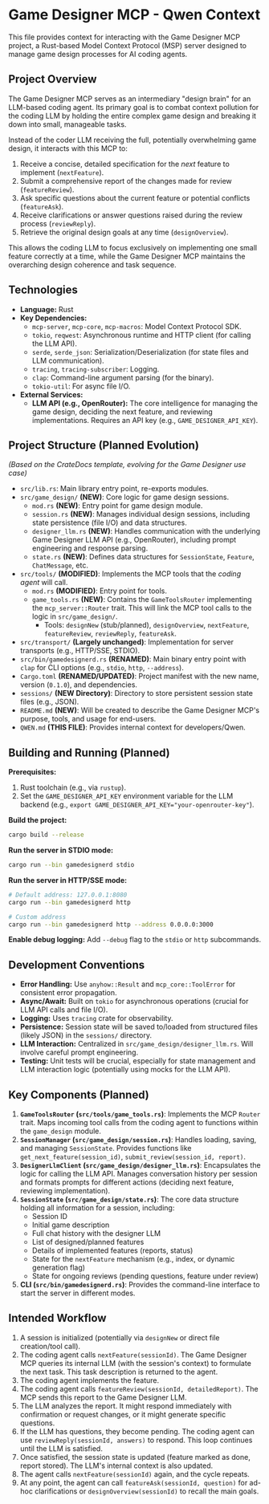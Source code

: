 # Game Designer MCP - Qwen Context

This file provides context for interacting with the Game Designer MCP project, a Rust-based Model Context Protocol (MSP) server designed to manage game design processes for AI coding agents.

## Project Overview

The Game Designer MCP serves as an intermediary "design brain" for an LLM-based coding agent. Its primary goal is to combat context pollution for the coding LLM by holding the entire complex game design and breaking it down into small, manageable tasks.

Instead of the coder LLM receiving the full, potentially overwhelming game design, it interacts with this MCP to:
1.  Receive a concise, detailed specification for the *next* feature to implement (`nextFeature`).
2.  Submit a comprehensive report of the changes made for review (`featureReview`).
3.  Ask specific questions about the current feature or potential conflicts (`featureAsk`).
4.  Receive clarifications or answer questions raised during the review process (`reviewReply`).
5.  Retrieve the original design goals at any time (`designOverview`).

This allows the coding LLM to focus exclusively on implementing one small feature correctly at a time, while the Game Designer MCP maintains the overarching design coherence and task sequence.

## Technologies

- **Language:** Rust
- **Key Dependencies:**
  - `mcp-server`, `mcp-core`, `mcp-macros`: Model Context Protocol SDK.
  - `tokio`, `reqwest`: Asynchronous runtime and HTTP client (for calling the LLM API).
  - `serde`, `serde_json`: Serialization/Deserialization (for state files and LLM communication).
  - `tracing`, `tracing-subscriber`: Logging.
  - `clap`: Command-line argument parsing (for the binary).
  - `tokio-util`: For async file I/O.
- **External Services:**
  - **LLM API (e.g., OpenRouter):** The core intelligence for managing the game design, deciding the next feature, and reviewing implementations. Requires an API key (e.g., `GAME_DESIGNER_API_KEY`).

## Project Structure (Planned Evolution)

*(Based on the CrateDocs template, evolving for the Game Designer use case)*

- `src/lib.rs`: Main library entry point, re-exports modules.
- `src/game_design/` **(NEW)**: Core logic for game design sessions.
  - `mod.rs` **(NEW)**: Entry point for game design module.
  - `session.rs` **(NEW)**: Manages individual design sessions, including state persistence (file I/O) and data structures.
  - `designer_llm.rs` **(NEW)**: Handles communication with the underlying Game Designer LLM API (e.g., OpenRouter), including prompt engineering and response parsing.
  - `state.rs` **(NEW)**: Defines data structures for `SessionState`, `Feature`, `ChatMessage`, etc.
- `src/tools/` **(MODIFIED)**: Implements the MCP tools that the *coding agent* will call.
  - `mod.rs` **(MODIFIED)**: Entry point for tools.
  - `game_tools.rs` **(NEW)**: Contains the `GameToolsRouter` implementing the `mcp_server::Router` trait. This will link the MCP tool calls to the logic in `src/game_design/`.
    - Tools: `designNew` (stub/planned), `designOverview`, `nextFeature`, `featureReview`, `reviewReply`, `featureAsk`.
- `src/transport/` **(Largely unchanged)**: Implementation for server transports (e.g., HTTP/SSE, STDIO).
- `src/bin/gamedesignerd.rs` **(RENAMED)**: Main binary entry point with `clap` for CLI options (e.g., `stdio`, `http`, `--address`).
- `Cargo.toml` **(RENAMED/UPDATED)**: Project manifest with the new name, version (`0.1.0`), and dependencies.
- `sessions/` **(NEW Directory)**: Directory to store persistent session state files (e.g., JSON).
- `README.md` **(NEW)**: Will be created to describe the Game Designer MCP's purpose, tools, and usage for end-users.
- `QWEN.md` **(THIS FILE)**: Provides internal context for developers/Qwen.

## Building and Running (Planned)

**Prerequisites:**
1.  Rust toolchain (e.g., via `rustup`).
2.  Set the `GAME_DESIGNER_API_KEY` environment variable for the LLM backend (e.g., `export GAME_DESIGNER_API_KEY="your-openrouter-key"`).

**Build the project:**
```bash
cargo build --release
```

**Run the server in STDIO mode:**
```bash
cargo run --bin gamedesignerd stdio
```

**Run the server in HTTP/SSE mode:**
```bash
# Default address: 127.0.0.1:8080
cargo run --bin gamedesignerd http

# Custom address
cargo run --bin gamedesignerd http --address 0.0.0.0:3000
```

**Enable debug logging:**
Add `--debug` flag to the `stdio` or `http` subcommands.

## Development Conventions

- **Error Handling:** Use `anyhow::Result` and `mcp_core::ToolError` for consistent error propagation.
- **Async/Await:** Built on `tokio` for asynchronous operations (crucial for LLM API calls and file I/O).
- **Logging:** Uses `tracing` crate for observability.
- **Persistence:** Session state will be saved to/loaded from structured files (likely JSON) in the `sessions/` directory.
- **LLM Interaction:** Centralized in `src/game_design/designer_llm.rs`. Will involve careful prompt engineering.
- **Testing:** Unit tests will be crucial, especially for state management and LLM interaction logic (potentially using mocks for the LLM API).

## Key Components (Planned)

1.  **`GameToolsRouter` (`src/tools/game_tools.rs`)**: Implements the MCP `Router` trait. Maps incoming tool calls from the coding agent to functions within the `game_design` module.
2.  **`SessionManager` (`src/game_design/session.rs`)**: Handles loading, saving, and managing `SessionState`. Provides functions like `get_next_feature(session_id)`, `submit_review(session_id, report)`.
3.  **`DesignerLlmClient` (`src/game_design/designer_llm.rs`)**: Encapsulates the logic for calling the LLM API. Manages conversation history per session and formats prompts for different actions (deciding next feature, reviewing implementation).
4.  **`SessionState` (`src/game_design/state.rs`)**: The core data structure holding all information for a session, including:
    - Session ID
    - Initial game description
    - Full chat history with the designer LLM
    - List of designed/planned features
    - Details of implemented features (reports, status)
    - State for the `nextFeature` mechanism (e.g., index, or dynamic generation flag)
    - State for ongoing reviews (pending questions, feature under review)
5.  **CLI (`src/bin/gamedesignerd.rs`)**: Provides the command-line interface to start the server in different modes.

## Intended Workflow

1.  A session is initialized (potentially via `designNew` or direct file creation/tool call).
2.  The coding agent calls `nextFeature(sessionId)`. The Game Designer MCP queries its internal LLM (with the session's context) to formulate the next task. This task description is returned to the agent.
3.  The coding agent implements the feature.
4.  The coding agent calls `featureReview(sessionId, detailedReport)`. The MCP sends this report to the Game Designer LLM.
5.  The LLM analyzes the report. It might respond immediately with confirmation or request changes, or it might generate specific questions.
6.  If the LLM has questions, they become pending. The coding agent can use `reviewReply(sessionId, answers)` to respond. This loop continues until the LLM is satisfied.
7.  Once satisfied, the session state is updated (feature marked as done, report stored). The LLM's internal context is also updated.
8.  The agent calls `nextFeature(sessionId)` again, and the cycle repeats.
9.  At any point, the agent can call `featureAsk(sessionId, question)` for ad-hoc clarifications or `designOverview(sessionId)` to recall the main goals.